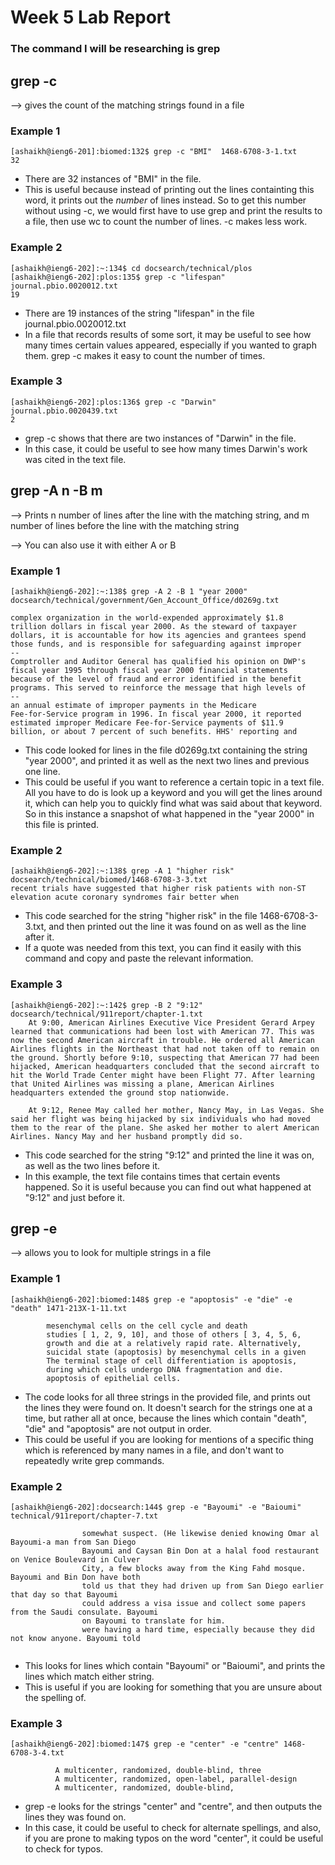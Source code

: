 # Week 5 Lab Report

### The command I will be researching is grep

## grep -c 
--> gives the count of the matching strings found in a file

### Example 1
```
[ashaikh@ieng6-201]:biomed:132$ grep -c "BMI"  1468-6708-3-1.txt
32
```
* There are 32 instances of "BMI" in the file.
* This is useful because instead of printing out the lines containting this word, it prints out the _number_ of lines instead. So to get this number without using -c, we would first have to use grep and print the results to a file, then use wc to count the number of lines. -c makes less work.

### Example 2
```
[ashaikh@ieng6-202]:~:134$ cd docsearch/technical/plos
[ashaikh@ieng6-202]:plos:135$ grep -c "lifespan" journal.pbio.0020012.txt                                      
19
```
* There are 19 instances of the string "lifespan" in the file journal.pbio.0020012.txt
* In a file that records results of some sort, it may be useful to see how many times certain values appeared, especially if you wanted to graph them. grep -c makes it easy to count the number of times.

### Example 3
```
[ashaikh@ieng6-202]:plos:136$ grep -c "Darwin"  journal.pbio.0020439.txt
2
```
* grep -c shows that there are two instances of "Darwin" in the file.
* In this case, it could be useful to see how many times Darwin's work was cited in the text file.


## grep -A n -B m
--> Prints n number of lines after the line with the matching string, and m number of lines before the line with the matching string
     
--> You can also use it with either A or B

### Example 1
```
[ashaikh@ieng6-202]:~:138$ grep -A 2 -B 1 "year 2000" docsearch/technical/government/Gen_Account_Office/d0269g.txt

complex organization in the world-expended approximately $1.8
trillion dollars in fiscal year 2000. As the steward of taxpayer
dollars, it is accountable for how its agencies and grantees spend
those funds, and is responsible for safeguarding against improper
--
Comptroller and Auditor General has qualified his opinion on DWP's
fiscal year 1995 through fiscal year 2000 financial statements
because of the level of fraud and error identified in the benefit
programs. This served to reinforce the message that high levels of
--
an annual estimate of improper payments in the Medicare
Fee-for-Service program in 1996. In fiscal year 2000, it reported
estimated improper Medicare Fee-for-Service payments of $11.9
billion, or about 7 percent of such benefits. HHS' reporting and

```
* This code looked for lines in the file d0269g.txt containing the string "year 2000", and printed it as well as the next two lines and previous one line.
* This could be useful if you want to reference a certain topic in a text file. All you have to do is look up a keyword and you will get the lines around it, which can help you to quickly find what was said about that keyword. So in this instance a snapshot of what happened in the "year 2000" in this file is printed.

### Example 2
```
[ashaikh@ieng6-202]:~:138$ grep -A 1 "higher risk" docsearch/technical/biomed/1468-6708-3-3.txt
recent trials have suggested that higher risk patients with non-ST elevation acute coronary syndromes fair better when
```
* This code searched for the string "higher risk" in the file 1468-6708-3-3.txt, and then printed out the line it was found on as well as the line after it.
* If a quote was needed from this text, you can find it easily with this command and copy and paste the relevant information.

### Example 3
```
[ashaikh@ieng6-202]:~:142$ grep -B 2 "9:12" docsearch/technical/911report/chapter-1.txt
    At 9:00, American Airlines Executive Vice President Gerard Arpey learned that communications had been lost with American 77. This was now the second American aircraft in trouble. He ordered all American Airlines flights in the Northeast that had not taken off to remain on the ground. Shortly before 9:10, suspecting that American 77 had been hijacked, American headquarters concluded that the second aircraft to hit the World Trade Center might have been Flight 77. After learning that United Airlines was missing a plane, American Airlines headquarters extended the ground stop nationwide.

    At 9:12, Renee May called her mother, Nancy May, in Las Vegas. She said her flight was being hijacked by six individuals who had moved them to the rear of the plane. She asked her mother to alert American Airlines. Nancy May and her husband promptly did so.
```
* This code searched for the string "9:12" and printed the line it was on, as well as the two lines before it.
* In this example, the text file contains times that certain events happened. So it is useful because you can find out what happened at "9:12" and just before it.

## grep -e 
--> allows you to look for multiple strings in a file
### Example 1
```
[ashaikh@ieng6-202]:biomed:148$ grep -e "apoptosis" -e "die" -e "death" 1471-213X-1-11.txt

        mesenchymal cells on the cell cycle and death
        studies [ 1, 2, 9, 10], and those of others [ 3, 4, 5, 6,
        growth and die at a relatively rapid rate. Alternatively,
        suicidal state (apoptosis) by mesenchymal cells in a given
        The terminal stage of cell differentiation is apoptosis,
        during which cells undergo DNA fragmentation and die.
        apoptosis of epithelial cells.
```
* The code looks for all three strings in the provided file, and prints out the lines they were found on. It doesn't search for the strings one at a time, but rather all at once, because the lines which contain "death", "die" and "apoptosis" are not output in order.
* This could be useful if you are looking for mentions of a specific thing which is referenced by many names in a file, and don't want to repeatedly write grep commands.


### Example 2
```
[ashaikh@ieng6-202]:docsearch:144$ grep -e "Bayoumi" -e "Baioumi" technical/911report/chapter-7.txt

                somewhat suspect. (He likewise denied knowing Omar al Bayoumi-a man from San Diego
                Bayoumi and Caysan Bin Don at a halal food restaurant on Venice Boulevard in Culver
                City, a few blocks away from the King Fahd mosque. Bayoumi and Bin Don have both
                told us that they had driven up from San Diego earlier that day so that Bayoumi
                could address a visa issue and collect some papers from the Saudi consulate. Bayoumi
                on Bayoumi to translate for him.
                were having a hard time, especially because they did not know anyone. Bayoumi told
        
```
* This looks for lines which contain "Bayoumi" or "Baioumi", and prints the lines which match either string.
* This is useful if you are looking for something that you are unsure about the spelling of.

### Example 3
```
[ashaikh@ieng6-202]:biomed:147$ grep -e "center" -e "centre" 1468-6708-3-4.txt

          A multicenter, randomized, double-blind, three
          A multicenter, randomized, open-label, parallel-design
          A multicenter, randomized, double-blind,
```
* grep -e looks for the strings "center" and "centre", and then outputs the lines they was found on.
* In this case, it could be useful to check for alternate spellings, and also, if you are prone to making typos on the word "center", it could be useful to check for typos.